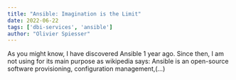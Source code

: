 ```yaml
---
title: "Ansible: Imagination is the Limit"
date: 2022-06-22
tags: ['dbi-services', 'ansible']
author: "Olivier Spiesser"
---
```

As you might know, I have discovered Ansible 1 year ago. Since then, I am not using for its main purpose as wikipedia says: Ansible is an open-source software provisioning, configuration management,(…)